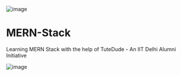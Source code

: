 ![image](https://github.com/Sanskruti-Shimple/MERN-Stack/assets/84955646/14598cf4-42aa-44fd-b2b5-5ec6aed95aef)


# MERN-Stack
Learning MERN Stack with the help of TuteDude - An IIT Delhi Alumni Initiative


![image](https://github.com/Sanskruti-Shimple/MERN-Stack/assets/84955646/547bb6ee-9703-4ca3-aa90-7934fcc2ed1c)
